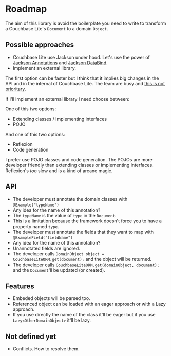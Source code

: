 # Roadmap
The aim of this library is avoid the boilerplate you need to write to transform a Couchbase Lite's `Document` to a domain `Object`.

## Possible approaches
- Couchbase Lite use Jackson under hood. Let's use the power of [Jackson Annotations](j-annotations) and [Jackson DataBind](j-databind).
- Implement an external library.

The first option can be faster but I think that it implies big changes in the API and in the internal of Couchbase Lite. The team are busy and [this is not prioritary](orm-no-prioritary).

If I'll implement an external library I need choose between:

One of this two options:
- Extending classes / Implementing interfaces
- POJO

And one of this two options:
- Reflexion
- Code generation

I prefer use POJO classes and code generation. The POJOs are more developer friendly than extending classes or implementing interfaces.
Reflexion's *too* slow and is a kind of arcane magic.

## API
- The developer must annotate the domain classes with `@Example("typeName")`
 - Any idea for the name of this annotation?
 - The `typeName` is the value of `type` in the `Document`.
  - This is a limitation because the framework doesn't force you to have a property named `type`.
- The developer must annotate the fields that they want to map with `@ExampleField("fieldName")`
 - Any idea for the name of this annotation?
 - Unannotated fields are ignored.
- The developer calls `DomainObject object = CouchbaseLiteORM.get(document);` and the object will be returned.
- The developer calls `CouchbaseLiteORM.get(domainObject, document);` and the `Document`'ll be updated (or created).

## Features
- Embeded objects will be parsed too.
- Referenced object can be loaded with an eager approach or with a Lazy approach.
 - If you use directly the name of the class it'll be eager but if you use `Lazy<OtherDomainObject>` it'll be lazy.

## Not defined yet
- Conflicts. How to resolve them.

 [j-annotations]: https://github.com/FasterXML/jackson-annotations
 [j-databind]: https://github.com/FasterXML/jackson-databind
 [orm-no-prioritary]: https://forums.couchbase.com/t/is-there-any-orm-for-android/2501/2?u=brais_gabin
